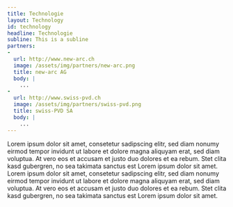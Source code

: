 ```yaml
---
title: Technologie
layout: Technology
id: technology
headline: Technologie
subline: This is a subline
partners:
-
  url: http://www.new-arc.ch
  image: /assets/img/partners/new-arc.png
  title: new-arc AG
  body: |
    ...
-
  url: http://www.swiss-pvd.ch
  image: /assets/img/partners/swiss-pvd.png
  title: swiss-PVD SA
  body: |
    ...
---
```

Lorem ipsum dolor sit amet, consetetur sadipscing elitr, sed diam nonumy eirmod tempor invidunt ut labore et dolore magna aliquyam erat, sed diam voluptua. At vero eos et accusam et justo duo dolores et ea rebum. Stet clita kasd gubergren, no sea takimata sanctus est Lorem ipsum dolor sit amet. Lorem ipsum dolor sit amet, consetetur sadipscing elitr, sed diam nonumy eirmod tempor invidunt ut labore et dolore magna aliquyam erat, sed diam voluptua. At vero eos et accusam et justo duo dolores et ea rebum. Stet clita kasd gubergren, no sea takimata sanctus est Lorem ipsum dolor sit amet.

